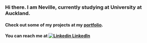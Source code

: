 ### Hi there. I am Neville, currently studying at University at Auckland.

#### Check out some of my projects at my [portfolio](http://neville-loh.github.io).
#### You can reach me at [![Linkedin](https://i.stack.imgur.com/gVE0j.png) LinkedIn](https://www.linkedin.com/in/neville-loh/)

<!--
**Neville-Loh/neville-loh** is a ✨ _special_ ✨ repository because its `README.md` (this file) appears on your GitHub profile.

Here are some ideas to get you started:

- 🔭 I’m currently working on ...
- 🌱 I’m currently learning ...
- 👯 I’m looking to collaborate on ...
- 🤔 I’m looking for help with ...
- 💬 Ask me about ...
- 📫 How to reach me: ...
- 😄 Pronouns: ...
- ⚡ Fun fact: ...
-->
